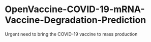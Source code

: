 # OpenVaccine-COVID-19-mRNA-Vaccine-Degradation-Prediction
Urgent need to bring the COVID-19 vaccine to mass production

